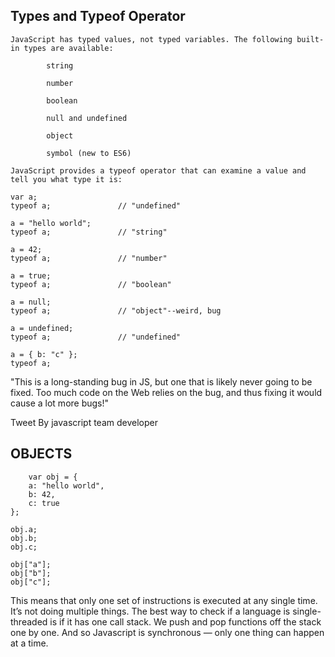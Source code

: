 ## Types and Typeof Operator
```
JavaScript has typed values, not typed variables. The following built-in types are available:

        string

        number

        boolean

        null and undefined

        object

        symbol (new to ES6)

JavaScript provides a typeof operator that can examine a value and tell you what type it is:

var a;
typeof a;               // "undefined"

a = "hello world";
typeof a;               // "string"

a = 42;
typeof a;               // "number"

a = true;
typeof a;               // "boolean"

a = null;
typeof a;               // "object"--weird, bug

a = undefined;
typeof a;               // "undefined"

a = { b: "c" };
typeof a;  
```


"This is a long-standing bug in JS, but one that is likely never going to be fixed. Too much code on the Web relies on the bug, and thus fixing it would cause a lot more bugs!"
                    
Tweet By javascript team developer
## OBJECTS
```
    var obj = {
    a: "hello world",
    b: 42,
    c: true
};

obj.a;     
obj.b;     
obj.c;     

obj["a"];   
obj["b"];  
obj["c"]; 
```





This means that only one set of instructions is executed at any single time. It’s not doing multiple things. The best way to check if a language is single-threaded is if it has one call stack. We push and pop functions off the stack one by one. And so Javascript is synchronous — only one thing can happen at a time.

